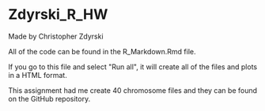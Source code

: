 # Zdyrski_R_HW
Made by Christopher Zdyrski

All of the code can be found in the R_Markdown.Rmd file.

If you go to this file and select "Run all", it will create all of the files and plots in a HTML format.

This assignment had me create 40 chromosome files and they can be found on the GitHub repository.
